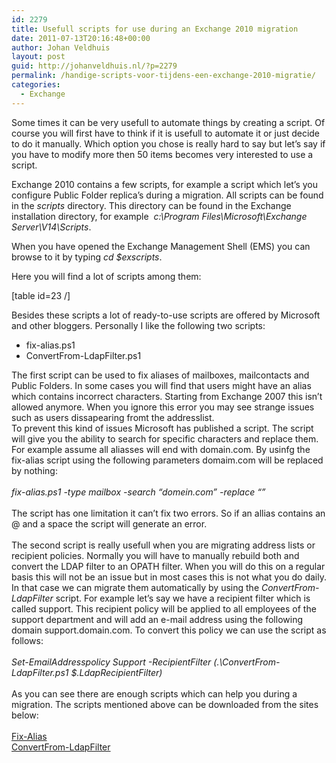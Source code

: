 ```yaml
---
id: 2279
title: Usefull scripts for use during an Exchange 2010 migration
date: 2011-07-13T20:16:48+00:00
author: Johan Veldhuis
layout: post
guid: http://johanveldhuis.nl/?p=2279
permalink: /handige-scripts-voor-tijdens-een-exchange-2010-migratie/
categories:
  - Exchange
---
```

Some times it can be very usefull to automate things by creating a script. Of course you will first have to think if it is usefull to automate it or just decide to do it manually. Which option you chose is really hard to say but let&#8217;s say if you have to modify more then 50 items becomes very interested to use a script.

Exchange 2010 contains a few scripts, for example a script which let&#8217;s you configure Public Folder replica&#8217;s during a migration. All scripts can be found in the _scripts_ directory. This directory can be found in the Exchange installation directory, for example  _c:\Program Files\Microsoft\Exchange Server\V14\Scripts_.

When you have opened the Exchange Management Shell (EMS) you can browse to it by typing _cd $exscripts_.

Here you will find a lot of scripts among them:

[table id=23 /]

Besides these scripts a lot of ready-to-use scripts are offered by Microsoft and other bloggers. Personally I like the following two scripts:

  * fix-alias.ps1
  * ConvertFrom-LdapFilter.ps1

<div>
  The first script can be used to fix aliases of mailboxes, mailcontacts and Public Folders. In some cases you will find that users might have an alias which contains incorrect characters. Starting from Exchange 2007 this isn&#8217;t allowed anymore. When you ignore this error you may see strange issues such as users dissapearing fromt the addresslist.
</div>

<div>
  To prevent this kind of issues Microsoft has published a script. The script will give you the ability to search for specific characters and replace them. For example assume all aliasses will end with domain.com. By usinfg the fix-alias script using the following parameters domaim.com will be replaced by nothing:
</div>

<div>
   
</div>

<div>
  <em>fix-alias.ps1 -type mailbox -search &#8220;domein.com&#8221; -replace &#8220;&#8221;</em>
</div>

<div>
  <em></em> 
</div>

<div>
  The script has one limitation it can&#8217;t fix two errors. So if an allias contains an @ and a space the script will generate an error.
</div>

<div>
   
</div>

<div>
  The second script is really usefull when you are migrating address lists or recipient policies. Normally you will have to manually rebuild both and convert the LDAP filter to an OPATH filter. When you will do this on a regular basis this will not be an issue but in most cases this is not what you do daily. In that case we can migrate them automatically by using the <em>ConvertFrom-LdapFilter </em>script. For example let&#8217;s say we have a recipient filter which is called support. This recipient policy will be applied to all employees of the support department and will add an e-mail address using the following domain support.domain.com. To convert this policy we can use the script as follows:
</div>

<div>
  <em></em> 
</div>

<div>
  <em>Set-EmailAddresspolicy Support -RecipientFilter (.\ConvertFrom-LdapFilter.ps1 $.LdapRecipientFilter)</em>
</div>

<div>
   
</div>

<div>
  As you can see there are enough scripts which can help you during a migration. The scripts mentioned above can be downloaded from the sites below:
</div>

<div>
   
</div>

<div>
  <a href="http://gallery.technet.microsoft.com/scriptcenter/411aec4e-8c01-4594-b993-fbd968f15399" target="_blank">Fix-Alias</a>
</div>

<div>
  <a href="http://gallery.technet.microsoft.com/scriptcenter/7c04b866-f83d-4b34-98ec-f944811dd48d" target="_blank">ConvertFrom-LdapFilter</a>
</div>